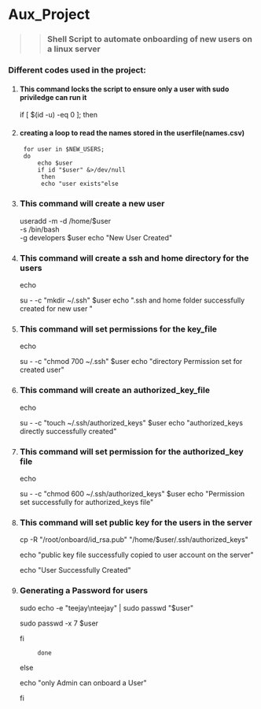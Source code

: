# Aux_Project
>>### Shell Script to automate onboarding of new users on a linux server  

### Different codes used in the project:
1. #### This command locks the script to ensure only a user with sudo priviledge can run it
    if [ $(id -u) -eq 0 ]; then

2. #### creating a loop to read the names stored in the userfile(names.csv)
        for user in $NEW_USERS;
        do
            echo $user 
            if id "$user" &>/dev/null
             then 
             echo "user exists"else

3. ### This command will create a new user 
    useradd -m -d /home/$user \
            -s /bin/bash \
            -g developers $user 
    echo "New User Created"

4. ### This command will create a ssh and home directory for the users 
    echo 

    su - -c "mkdir ~/.ssh" $user
    echo ".ssh and home folder successfully created for new user "

5. ### This command will set permissions for the key_file
    echo
    
    su - -c "chmod 700 ~/.ssh" $user
    echo "directory Permission set for created user"

6. ### This command will create an authorized_key_file 
    echo 

    su - -c "touch ~/.ssh/authorized_keys" $user
    echo "authorized_keys directly successfully created"

7. ### This command will set permission for the authorized_key file 
    echo 

    su - -c "chmod 600 ~/.ssh/authorized_keys" $user
    echo "Permission set successfully for authorized_keys file"

8. ### This command will set public key for the users in the server 
    cp -R "/root/onboard/id_rsa.pub" "/home/$user/.ssh/authorized_keys"

    echo "public key file successfully copied to user account on the server"

    echo "User Successfully Created"

9. ### Generating a Password for users 
    sudo echo -e "teejay\nteejay" | sudo passwd "$user"
    
    sudo passwd -x 7 $user
    
    fi 
    
            done
    
    else
    
    echo "only Admin can onboard a User"
    
    fi


